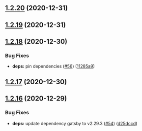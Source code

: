 ## [1.2.20](https://github.com/dds/bosabosa.org/compare/v1.2.19...v1.2.20) (2020-12-31)



## [1.2.19](https://github.com/dds/bosabosa.org/compare/v1.2.18...v1.2.19) (2020-12-31)



## [1.2.18](https://github.com/dds/bosabosa.org/compare/v1.2.17...v1.2.18) (2020-12-30)


### Bug Fixes

* **deps:** pin dependencies ([#56](https://github.com/dds/bosabosa.org/issues/56)) ([11285a9](https://github.com/dds/bosabosa.org/commit/11285a9933eb02539893358a0eccb9aa703d303c))



## [1.2.17](https://github.com/dds/bosabosa.org/compare/v1.2.16...v1.2.17) (2020-12-30)



## [1.2.16](https://github.com/dds/bosabosa.org/compare/v1.2.15...v1.2.16) (2020-12-29)


### Bug Fixes

* **deps:** update dependency gatsby to v2.29.3 ([#54](https://github.com/dds/bosabosa.org/issues/54)) ([d25dccd](https://github.com/dds/bosabosa.org/commit/d25dccd0c004e9b7ff233fd96f1f7fab1f4cbecc))



